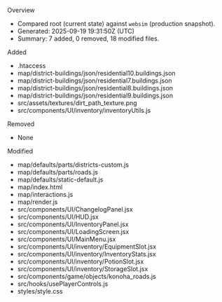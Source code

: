 Overview
- Compared root (current state) against `websim` (production snapshot).
- Generated: 2025-09-19 19:31:50Z (UTC)
- Summary: 7 added, 0 removed, 18 modified files.

Added
- .htaccess
- map/district-buildings/json/residential10.buildings.json
- map/district-buildings/json/residential7.buildings.json
- map/district-buildings/json/residential8.buildings.json
- map/district-buildings/json/residential9.buildings.json
- src/assets/textures/dirt_path_texture.png
- src/components/UI/inventory/inventoryUtils.js

Removed
- None

Modified
- map/defaults/parts/districts-custom.js
- map/defaults/parts/roads.js
- map/defaults/static-default.js
- map/index.html
- map/interactions.js
- map/render.js
- src/components/UI/ChangelogPanel.jsx
- src/components/UI/HUD.jsx
- src/components/UI/InventoryPanel.jsx
- src/components/UI/LoadingScreen.jsx
- src/components/UI/MainMenu.jsx
- src/components/UI/inventory/EquipmentSlot.jsx
- src/components/UI/inventory/InventoryStats.jsx
- src/components/UI/inventory/PotionSlot.jsx
- src/components/UI/inventory/StorageSlot.jsx
- src/components/game/objects/konoha_roads.js
- src/hooks/usePlayerControls.js
- styles/style.css
